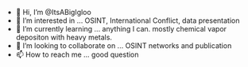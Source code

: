 - 👋 Hi, I’m @ItsABigIgloo
- 👀 I’m interested in ... OSINT, International Conflict, data presentation 
- 🌱 I’m currently learning ... anything I can. mostly chemical vapor depositon with heavy metals.  
- 💞️ I’m looking to collaborate on ... OSINT networks and publication
- 📫 How to reach me ... good question

<!---
ItsABigIgloo/ItsABigIgloo is a ✨ special ✨ repository because its `README.md` (this file) appears on your GitHub profile.
You can click the Preview link to take a look at your changes.
--->
